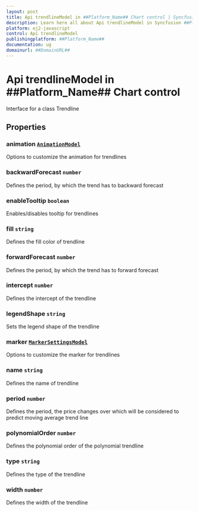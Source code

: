 ```yaml
---
layout: post
title: Api trendlineModel in ##Platform_Name## Chart control | Syncfusion
description: Learn here all about Api trendlineModel in Syncfusion ##Platform_Name## Chart control of Syncfusion Essential JS 2 and more.
platform: ej2-javascript
control: Api trendlineModel 
publishingplatform: ##Platform_Name##
documentation: ug
domainurl: ##DomainURL##
---
```


# Api trendlineModel in ##Platform_Name## Chart control

Interface for a class Trendline

## Properties

### animation [`AnimationModel`](./api-animationModel.html)

Options to customize the animation for trendlines

### backwardForecast `number`

Defines the period, by which the trend has to backward forecast

### enableTooltip `boolean`

Enables/disables tooltip for trendlines

### fill `string`

Defines the fill color of trendline

### forwardForecast `number`

Defines the period, by which the trend has to forward forecast

### intercept `number`

Defines the intercept of the trendline

### legendShape `string`

Sets the legend shape of the trendline

### marker [`MarkerSettingsModel`](./api-markerSettingsModel.html)

Options to customize the marker for trendlines

### name `string`

Defines the name of trendline

### period `number`

Defines the period, the price changes over which will be considered to predict moving average trend line

### polynomialOrder `number`

Defines the polynomial order of the polynomial trendline

### type `string`

Defines the type of the trendline

### width `number`

Defines the width of the trendline
